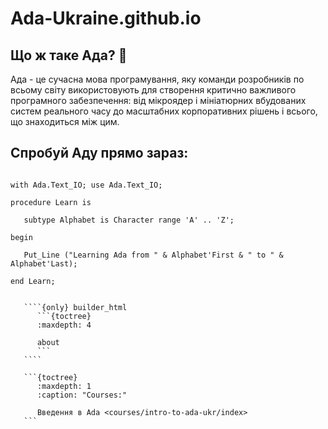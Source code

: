 # Ada-Ukraine.github.io

## Що ж таке Ада? 

Ада - це сучасна мова програмування, яку команди розробників по всьому
світу використовують для створення критично важливого програмного
забезпечення: від мікроядер і мініатюрних вбудованих систем реального
часу до масштабних корпоративних рішень і всього, що знаходиться між цим.

## Спробуй Аду прямо зараз:

```{code} ada run_button project=Introduction main=learn.adb

with Ada.Text_IO; use Ada.Text_IO;

procedure Learn is

   subtype Alphabet is Character range 'A' .. 'Z';

begin

   Put_Line ("Learning Ada from " & Alphabet'First & " to " & Alphabet'Last);

end Learn;
```

`````{container} content-blocks

   ````{only} builder_html
      ```{toctree}
      :maxdepth: 4

      about
      ```
   ````

   ```{toctree}
      :maxdepth: 1
      :caption: "Courses:"

      Введення в Ada <courses/intro-to-ada-ukr/index>
   ```
`````
